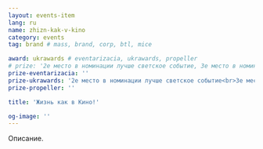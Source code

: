 ```yaml
---
layout: events-item
lang: ru
name: zhizn-kak-v-kino
category: events
tag: brand # mass, brand, corp, btl, mice

award: ukrawards # eventarizacia, ukrawards, propeller
# prize: '2е место в номинации лучше светское событие, 3е место в номинации лучший культурный проект'
prize-eventarizacia: ''
prize-ukrawards: '2е место в номинации лучше светское событие<br>3е место в номинации лучший культурный проект'
prize-propeller: ''

title: 'Жизнь как в Кино!'

og-image: ''
---
```


Описание.
